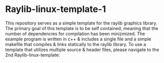 # Raylib-linux-template-1

This repository serves as a simple template for the raylib graphics library.
The primary goal of this template is to be self contained, meaning that the
number of dependencies for compilation has been minizmized.
The example program is written in c++ & includes a single file and a simple makefile that
compiles & links statically to the raylib library.
To use a template that utilizes multiple source & header files, please navigate to the 2nd Raylib-linux-template:  